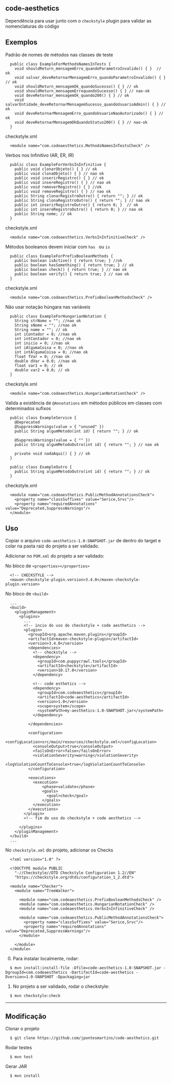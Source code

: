 code-aesthetics
---
Dependência para usar junto com o `checkstyle` plugin para validar as nomenclaturas do código


## Exemplos

Padrão de nomes de métodos nas classes de teste
  ```
    public class ExampleForMethodsNamesInTests {
      void shouldReturn_mensagemErro_quandoParametroInvalido() { }  // ok
      void salvar_deveRetornarMensagemErro_quandoParametroInvalido() { } // ok
      void shouldReturn_mensagemOk_quandoSucesso() { } // ok
      void shouldReturn_mensagemErroquandoSucesso() { } // nao-ok
      void deveRetornar_mensagemOk_quando200() { } // ok
      void salvarEntidade_deveRetornarMensagemSucesso_quandoUsuarioAdmin() { } // ok
      void deveRetornarMensagemErro_quandoUsuarioNaoAutorizado() { } // ok
      void deveRetornarMensagemOkQuandoStatus200() { } // nao-ok
    }
  ```

checkstyle.xml
  ```
    <module name="com.codeaesthetics.MethodsNamesInTestsCheck" />
  ```


Verbos nos Infinitivo (AR, ER, IR)
  ```
    public class ExampleForVerbsInInfinitive {
      public void clonarObjeto() { } // ok
      public void clonaObjeto() { } // nao ok
      public void inserirRegistro() { } // ok
      public void insereRegistro() { } // nao ok
      public void removerRegistro() { } //ok
      public void removeRegistro() { } // nao ok
      public String clonarRegistroOutro() { return ""; } // ok
      public String clonaRegistroOutro() { return ""; } // nao ok
      public int inserirRegistroOutro() { return 0; }  // ok
      public int insereRegistroOutro() { return 0; } // nao ok
      public String nome; // ok
    }
  ```

checkstyle.xml
  ```
    <module name="com.codeaesthetics.VerbsInInfinitiveCheck" />
  ```


Métodos booleanos devem iniciar com `has ` ou `is`
  ```
    public class ExampleForPrefixBooleanMethods {
      public boolean isActive() { return true; } //ok 
      public boolean hasSomething() { return true; } // ok
      public boolean check() { return true; } // nao ok
      public boolean verify() { return true; } // nao ok
    }
  ```
checkstyle.xml
  ```
    <module name="com.codeaesthetics.PrefixBooleanMethodsCheck" />
  ```

Não usar notação húngara nas variáveis
  ```
    public class ExampleForHungarianNotation {
      String strNome = ""; //nao ok
      String sNome = ""; //nao ok
      String nome = ""; // ok
      int iContador = 0; //nao ok
      int intContador = 0; //nao ok
      int inicio = 0; //nao ok
      int iAlgumaCoisa = 0; //nao ok
      int intAlgumaCoisa = 0; //nao ok
      float fVar = 0; //nao ok
      double dVar = 0.0; //nao ok
      float var1 = 0; // ok
      double var2 = 0.0; // ok
    }
  ```

checkstyle.xml
  ```
    <module name="com.codeaesthetics.HungarianNotationCheck" />
  ```

Valida a existência de `@Annotations` em métodos públicos em classes com determinados sufixos
  ```
    public class ExampleService {
      @Deprecated
      @SuppressWarnings(value = { "unused" })
      public String algumMetodo(int id) { return ""; } // ok

      @SuppressWarnings(value = { "" }) 
      public String algumMetodoOutro(int id) { return ""; } // nao ok

      private void nadaAqui() { } // ok
    }

    public class ExampleOutro {
      public String algumMetodoOutro(int id) { return ""; } // ok
    }
  ```
checkstyle.xml
  ```
    <module name="com.codeaesthetics.PublicMethodAnnotationsCheck">
      <property name="classSuffixes" value="Serice,Srvc"/>
      <property name="requiredAnnotations" value="Deprecated,SuppressWarnings"/>
    </module>
  ```



## Uso

Copiar o arquivo `code-aesthetics-1.0-SNAPSHOT.jar` de dentro do target e colar na pasta raiz do projeto a ser validado.

Adicionar no `POM.xml` do projeto a ser validado:

No bloco de `<properties></properties>`
  ```
    <!-- CHECKSTYLE -->
    <maven-checkstyle-plugin.version>3.4.0</maven-checkstyle-plugin.version>
  ```

No bloco de `<build>`
  ```
    ...
    <build>
      <pluginManagement>
        <plugins>
          ...
          <!-- incio do uso do checkstyle + code aesthetics -->
          <plugin>
            <groupId>org.apache.maven.plugins</groupId>
            <artifactId>maven-checkstyle-plugin</artifactId>
            <version>3.4.0</version>
            <dependencies>
              <!-- checkstyle -->
              <dependency>
                <groupId>com.puppycrawl.tools</groupId>
                <artifactId>checkstyle</artifactId>
                <version>10.17.0</version>
              </dependency>

              <!-- code esthetics -->
              <dependency>
                <groupId>com.codeaesthetics</groupId>
                <artifactId>code-aesthetics</artifactId>
                <version>1.0</version>
                <scope>system</scope>
                <systemPath>my-aesthetics-1.0-SNAPSHOT.jar</systemPath>
              </dependency>

            </dependencies>

            <configuration>
              <configLocation>src/main/resources/checkstyle.xml</configLocation>
              <consoleOutput>true</consoleOutput>
              <failsOnError>false</failsOnError>
              <violationSeverity>warning</violationSeverity>
              <logViolationCountToConsole>true</logViolationCountToConsole>
            </configuration>

            <executions>
              <execution>
                  <phase>validate</phase>
                  <goals>
                    <goal>check</goal>
                  </goals>
              </execution>
            </executions>
          </plugin>
          <!-- fim do uso do checkstyle + code aesthetics -->

        </plugins>
      </pluginManagement>
    </build>
    ...
  ```


No `checkstyle.xml` do projeto, adicionar os Checks
  ```
    <?xml version="1.0" ?>
    
    <!DOCTYPE module PUBLIC
      "-//Checkstyle//DTD Checkstyle Configuration 1.2//EN"
      "https://checkstyle.org/dtds/configuration_1_2.dtd">
    
    <module name="Checker">
      <module name="TreeWalker">

        <module name="com.codeaesthetics.PrefixBooleanMethodsCheck" />
        <module name="com.codeaesthetics.HungarianNotationCheck" />
        <module name="com.codeaesthetics.VerbsInInfinitiveCheck" />

        <module name="com.codeaesthetics.PublicMethodAnnotationsCheck">
          <property name="classSuffixes" value="Serice,Srvc"/>
          <property name="requiredAnnotations" value="Deprecated,SuppressWarnings"/>
        </module>

      </module>
    </module>
  ```

0. Para instalar localmente, rodar:
  ```
    $ mvn install:install-file -Dfile=code-aesthetics-1.0-SNAPSHOT.jar -DgroupId=com.codeaesthetics -DartifactId=code-aesthetics -Dversion=1.0-SNAPSHOT -Dpackaging=jar
```

1. No projeto a ser validado, rodar o checkstyle:
  ```
    $ mvn checkstyle:check
  ```

---

## Modificação

Clonar o projeto
  ```
    $ git clone https://github.com/jpontesmartins/code-aesthetics.git
  ```

Rodar testes
  ```
    $ mvn test
  ```

Gerar JAR
  ```
    $ mvn install 
  ```